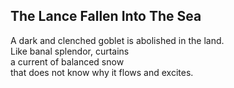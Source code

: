 The Lance Fallen Into The Sea
-----------------------------
A dark and clenched goblet is abolished in the land.  
Like banal splendor, curtains  
a current of balanced snow  
that does not know why it flows and excites.  
